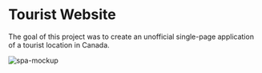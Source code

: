 # Tourist Website
The goal of this project was to create an unofficial single-page application of a tourist location in Canada.

![spa-mockup](https://github.com/c-eric/touristwebsite/assets/43305167/98b6fa28-e368-4a7e-a10a-d833c37833ff)
